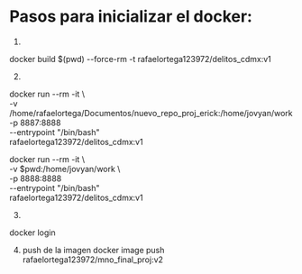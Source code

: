 # Pasos para inicializar el docker:

1. 
  docker build $(pwd) --force-rm -t rafaelortega123972/delitos_cdmx:v1

2. 
  docker run --rm -it \                                               
-v /home/rafaelortega/Documentos/nuevo_repo_proj_erick:/home/jovyan/work  \
-p 8887:8888 \
--entrypoint "/bin/bash" \
rafaelortega123972/delitos_cdmx:v1

docker run --rm -it \                                               
-v $pwd:/home/jovyan/work  \                                               
-p 8888:8888 \
--entrypoint "/bin/bash" \
rafaelortega123972/delitos_cdmx:v1
  
3. 
  docker login

4. push de la imagen
  docker image push rafaelortega123972/mno_final_proj:v2

